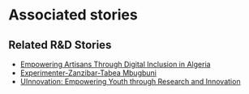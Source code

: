 # Associated stories

<!-- !!DO NOT REMOVE!! start autogenerated hyperlinks -->
## Related R&D Stories
- [Empowering Artisans Through Digital Inclusion in Algeria](/RnD-Archive/stories/?doc=Explorers_DZA)
- [Experimenter-Zanzibar-Tabea Mbugbuni](/RnD-Archive/stories/?doc=Experimenters_TZA)
- [UInnovation: Empowering Youth through Research and Innovation](/RnD-Archive/stories/?doc=Explorers_TGO)
<!-- !!DO NOT REMOVE!! end autogenerated hyperlinks -->